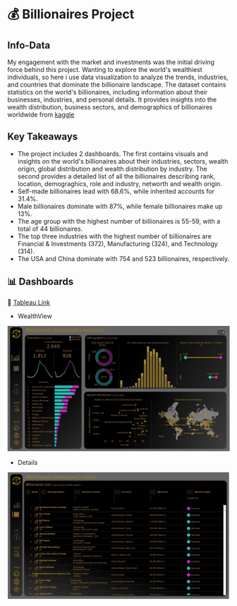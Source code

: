 # 💰 Billionaires Project  

## Info-Data

My engagement with the market and investments was the initial driving force behind this project. Wanting to explore the world's wealthiest individuals, so here i use data visualization to analyze the trends, industries, and countries that dominate the billionaire landscape. The dataset contains statistics on the world's billionaires, including information about their businesses, industries, and personal details. It provides insights into the wealth distribution, business sectors, and demographics of billionaires worldwide from [kaggle](https://www.kaggle.com/datasets/nelgiriyewithana/billionaires-statistics-dataset)


## Key Takeaways

- The project includes 2 dashboards. The first contains visuals and insights on the world's billionaires about their industries, sectors, wealth origin, global distribution and wealth distribution by industry. The second provides  a detailed list of all the billionaires describing rank, location, demograghics, role and industry, networth and wealth origin.
- Self-made billionaires lead with 68.6%, while inherited accounts for 31.4%.
- Male billionaires dominate with 87%, while female billionaires make up 13%.
- The age group with the highest number of billionaires is 55-59, with a total of 44 billionaires.
- The top three industries with the highest number of billionaires are Financial & Investments (372), Manufacturing (324), and Technology (314).
- The USA and China dominate with 754 and 523 billionaires, respectively.



## 📊 Dashboards

🔗 [Tableau Link](https://public.tableau.com/app/profile/theodoros.malezidis7413/viz/BillionairesDashboard_17390158115780/BillionairesDashboardWealthView)


- WealthView

![Wealthview Dashboard](images/Billionaires_WealthView.jpg)

- Details

![Details Dashboard](images/Billionaires_Details.jpg)


